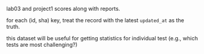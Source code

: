 lab03 and project1 scores along with reports.

for each (id, sha) key, treat the record with the latest `updated_at` as the truth.

this dataset will be useful for getting statistics for individual test (e.g., which tests are most challenging?)

